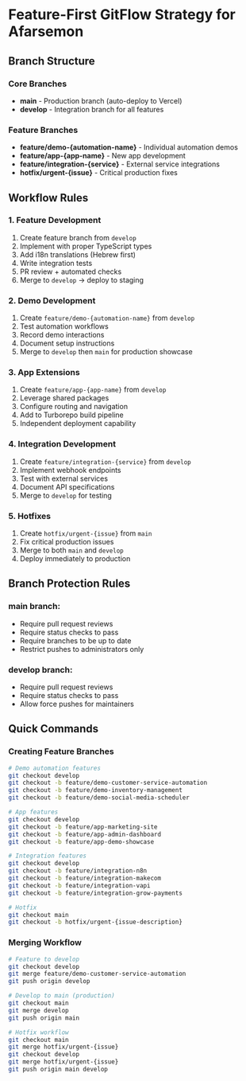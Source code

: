 # Feature-First GitFlow Strategy for Afarsemon

## Branch Structure

### Core Branches
- **main** - Production branch (auto-deploy to Vercel)
- **develop** - Integration branch for all features

### Feature Branches
- **feature/demo-{automation-name}** - Individual automation demos
- **feature/app-{app-name}** - New app development  
- **feature/integration-{service}** - External service integrations
- **hotfix/urgent-{issue}** - Critical production fixes

## Workflow Rules

### 1. Feature Development
1. Create feature branch from `develop`
2. Implement with proper TypeScript types
3. Add i18n translations (Hebrew first)
4. Write integration tests
5. PR review + automated checks
6. Merge to `develop` → deploy to staging

### 2. Demo Development
1. Create `feature/demo-{automation-name}` from `develop`
2. Test automation workflows
3. Record demo interactions
4. Document setup instructions
5. Merge to `develop` then `main` for production showcase

### 3. App Extensions
1. Create `feature/app-{app-name}` from `develop`
2. Leverage shared packages
3. Configure routing and navigation
4. Add to Turborepo build pipeline
5. Independent deployment capability

### 4. Integration Development
1. Create `feature/integration-{service}` from `develop`
2. Implement webhook endpoints
3. Test with external services
4. Document API specifications
5. Merge to `develop` for testing

### 5. Hotfixes
1. Create `hotfix/urgent-{issue}` from `main`
2. Fix critical production issues
3. Merge to both `main` and `develop`
4. Deploy immediately to production

## Branch Protection Rules

### main branch:
- Require pull request reviews
- Require status checks to pass
- Require branches to be up to date
- Restrict pushes to administrators only

### develop branch:
- Require pull request reviews
- Require status checks to pass
- Allow force pushes for maintainers

## Quick Commands

### Creating Feature Branches
```bash
# Demo automation features
git checkout develop
git checkout -b feature/demo-customer-service-automation
git checkout -b feature/demo-inventory-management
git checkout -b feature/demo-social-media-scheduler

# App features
git checkout develop
git checkout -b feature/app-marketing-site
git checkout -b feature/app-admin-dashboard
git checkout -b feature/app-demo-showcase

# Integration features
git checkout develop
git checkout -b feature/integration-n8n
git checkout -b feature/integration-makecom
git checkout -b feature/integration-vapi
git checkout -b feature/integration-grow-payments

# Hotfix
git checkout main
git checkout -b hotfix/urgent-{issue-description}
```

### Merging Workflow
```bash
# Feature to develop
git checkout develop
git merge feature/demo-customer-service-automation
git push origin develop

# Develop to main (production)
git checkout main
git merge develop
git push origin main

# Hotfix workflow
git checkout main
git merge hotfix/urgent-{issue}
git checkout develop
git merge hotfix/urgent-{issue}
git push origin main develop
```
